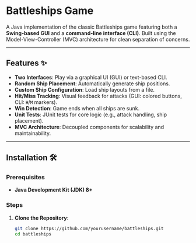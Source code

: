 # Battleships Game

A Java implementation of the classic Battleships game featuring both a **Swing-based GUI** and a **command-line interface (CLI)**. Built using the Model-View-Controller (MVC) architecture for clean separation of concerns.

---

## Features ✨
- **Two Interfaces**: Play via a graphical UI (GUI) or text-based CLI.
- **Random Ship Placement**: Automatically generate ship positions.
- **Custom Ship Configuration**: Load ship layouts from a file.
- **Hit/Miss Tracking**: Visual feedback for attacks (GUI: colored buttons, CLI: `H`/`M` markers).
- **Win Detection**: Game ends when all ships are sunk.
- **Unit Tests**: JUnit tests for core logic (e.g., attack handling, ship placement).
- **MVC Architecture**: Decoupled components for scalability and maintainability.

---

## Installation 🛠️
### Prerequisites
- **Java Development Kit (JDK) 8+**

### Steps
1. **Clone the Repository**:
   ```bash
   git clone https://github.com/yourusername/battleships.git
   cd battleships